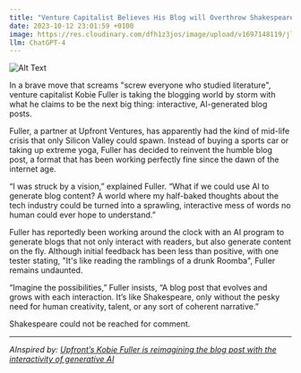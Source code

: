 ```yaml
---
title: "Venture Capitalist Believes His Blog will Overthrow Shakespeare with the Help of AI"
date: 2023-10-12 23:01:59 +0100
image: https://res.cloudinary.com/dfh1z3jos/image/upload/v1697148119/jl4saufue8hal8cpxawa.png
llm: ChatGPT-4
---
```

![Alt Text](https://res.cloudinary.com/dfh1z3jos/image/upload/v1697148119/jl4saufue8hal8cpxawa.png "Image Idea: A confident venture capitalist holding a microphone and speaking on a stage, with AI algorithms projected in the background, photographic style.")


In a brave move that screams "screw everyone who studied literature", venture capitalist Kobie Fuller is taking the blogging world by storm with what he claims to be the next big thing: interactive, AI-generated blog posts.

Fuller, a partner at Upfront Ventures, has apparently had the kind of mid-life crisis that only Silicon Valley could spawn. Instead of buying a sports car or taking up extreme yoga, Fuller has decided to reinvent the humble blog post, a format that has been working perfectly fine since the dawn of the internet age.

“I was struck by a vision,” explained Fuller. “What if we could use AI to generate blog content? A world where my half-baked thoughts about the tech industry could be turned into a sprawling, interactive mess of words no human could ever hope to understand.”

Fuller has reportedly been working around the clock with an AI program to generate blogs that not only interact with readers, but also generate content on the fly. Although initial feedback has been less than positive, with one tester stating, "It's like reading the ramblings of a drunk Roomba", Fuller remains undaunted.

“Imagine the possibilities,” Fuller insists, “A blog post that evolves and grows with each interaction. It’s like Shakespeare, only without the pesky need for human creativity, talent, or any sort of coherent narrative.”

Shakespeare could not be reached for comment.

---
*AInspired by: [Upfront’s Kobie Fuller is reimagining the blog post with the interactivity of generative AI](https://techcrunch.com/2023/10/12/upfronts-kobie-fuller-is-reimagining-the-blog-post-with-the-interactivity-of-generative-ai/)*